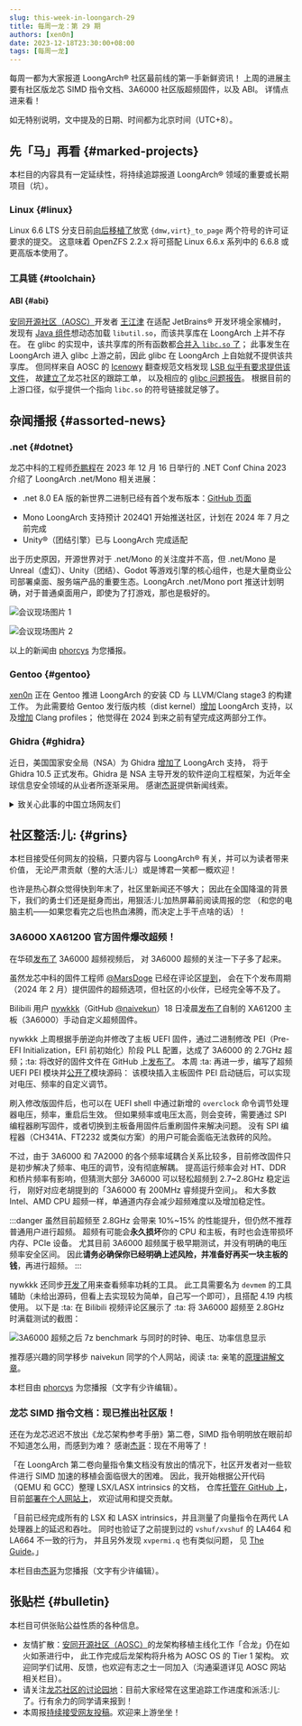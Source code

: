 ```yaml
---
slug: this-week-in-loongarch-29
title: 每周一龙：第 29 期
authors: [xen0n]
date: 2023-12-18T23:30:00+08:00
tags: [每周一龙]
---
```


每周一都为大家报道 LoongArch&reg; 社区最前线的第一手新鲜资讯！
上周的进展主要有社区版龙芯 SIMD 指令文档、3A6000 社区版超频固件，以及 ABI。
详情点进来看！

<!-- truncate -->

如无特别说明，文中提及的日期、时间都为北京时间（UTC+8）。

## 先「马」再看 {#marked-projects}

本栏目的内容具有一定延续性，将持续追踪报道 LoongArch&reg; 领域的重要或长期项目（坑）。

### Linux {#linux}

Linux 6.6 LTS 分支日前[向后移植了](https://git.kernel.org/pub/scm/linux/kernel/git/stable/stable-queue.git/diff/queue-6.6/loongarch-mark-dmw-tlb-_virt_to_page-exports-as-non-.patch?id=f5b20a28332e98771485a6ebbd97791f4031f6a5)放宽
`{dmw,virt}_to_page` 两个符号的许可证要求的提交。
这意味着 OpenZFS 2.2.x 将可搭配 Linux 6.6.x 系列中的 6.6.8 或更高版本使用了。

### 工具链 {#toolchain}

#### ABI {#abi}

[安同开源社区（AOSC）][aosc]开发者 [王江津](https://github.com/RedL0tus) 在适配 JetBrains&reg; 开发环境全家桶时，
发现有 [Java 组件](https://github.com/JetBrains/pty4j)想动态加载 `libutil.so`，而该共享库在 LoongArch 上并不存在。
在 glibc 的实现中，该共享库的所有函数都[合并入 `libc.so` 了](https://sourceware.org/git/?p=glibc.git;a=commit;h=734c60ebb607086ad6d67b2544d6b7baba72a652)；
此事发生在 LoongArch 进入 glibc 上游之前，因此 glibc 在 LoongArch 上自始就不提供该共享库。
但同样来自 AOSC 的 [Icenowy](https://github.com/Icenowy) 翻查规范文档发现 [LSB 似乎有要求提供该文件](https://refspecs.linuxbase.org/LSB_5.0.0/LSB-Core-generic/LSB-Core-generic/libutil.html)，
故[建立了](https://github.com/loongson-community/discussions/issues/29)龙芯社区的跟踪工单，
以及相应的 [glibc 问题报告](https://sourceware.org/bugzilla/show_bug.cgi?id=31136)。
根据目前的上游口径，似乎提供一个指向 `libc.so` 的符号链接就足够了。

## 杂闻播报 {#assorted-news}

### .net {#dotnet}

龙芯中科的工程师[乔鹏程](https://github.com/shushanhf)在 2023 年 12 月 16 日举行的
.NET Conf China 2023 介绍了 LoongArch .net/Mono 相关进展：

* .net 8.0 EA 版的新世界二进制已经有首个发布版本：[GitHub 页面](https://github.com/shushanhf/LoongArch64-Blog-for-.NET-Mono/releases/tag/sdk8.0.0-LA64-newABI-upstream)
- Mono LoongArch 支持预计 2024Q1 开始推送社区，计划在 2024 年 7 月之前完成
- Unity&reg;（团结引擎）已与 LoongArch 完成适配

出于历史原因，开源世界对于 .net/Mono 的关注度并不高，但 .net/Mono 是 Unreal（虚幻）、Unity（团结）、Godot
等游戏引擎的核心组件，也是大量商业公司部署桌面、服务端产品的重要生态。LoongArch .net/Mono port
推送计划明确，对于普通桌面用户，即使为了打游戏，那也是极好的。

<!-- https://github.com/loongson-community/areweloongyet/assets/5524744/cd444646-6449-40f1-a418-8ca16d307ae2 -->
![会议现场图片 1](./dotnet-1.jpg)

<!-- https://github.com/loongson-community/areweloongyet/assets/5524744/ff3b38e8-2c42-4e8d-8b70-491ca42a6bb1 -->
![会议现场图片 2](./dotnet-2.jpg)

以上的新闻由 [phorcys] 为您播报。

### Gentoo {#gentoo}

[xen0n](https://github.com/xen0n) 正在 Gentoo 推进 LoongArch 的安装 CD 与 LLVM/Clang stage3 的构建工作。
为此需要给 Gentoo 发行版内核（dist kernel）[增加](https://github.com/gentoo/gentoo/pull/34291)
LoongArch 支持，以及[增加](https://github.com/gentoo/gentoo/pull/34324) Clang profiles；
他觉得在 2024 到来之前有望完成这两部分工作。

### Ghidra {#ghidra}

近日，美国国家安全局（NSA）为 Ghidra
[增加了](https://github.com/NationalSecurityAgency/ghidra/commit/0f09d6fed3b1c884f1843bda5ec1bf1dfbada06c) LoongArch 支持，
将于 Ghidra 10.5 正式发布。Ghidra 是 NSA 主导开发的软件逆向工程框架，为近年全球信息安全领域的从业者所逐渐采用。
感谢[杰哥][jiegec]提供新闻线索。

<details>
<summary>致关心此事的中国立场网友们</summary>

尽管本站谈论技术话题尽量不涉及政治与人事，但由于 NSA 的隐蔽战线背景十分明显，
笔者合理推测那些站在中国利益一边，但不熟悉信息安全领域的网友们，会对此有诸多疑虑。
以下是笔者站在个人立场的分析：

任何受到广泛支持的架构，都免不了被安全研究者们仔细审视。LoongArch 作为国内外的产业界、开源社区多少都在拥抱的一门新兴架构，
它受到 NSA 项目组重视并进入 Ghidra 全家桶，是必然的发展。
某种程度上，这也能起到积极效果——逼迫龙芯及社区的参与者们，必须通过可公开的精心设计实现软硬件的整体安全，
而不能指望靠着向公众隐藏什么东西来换取暂时的「安全感」。

实际上：即便 LoongArch 文档始终不被公开，在足够多的社区成员折腾过后，同样的文档被写出也只是时间问题——例如在《龙芯架构参考手册》卷一尚未公布的
2021 年 3 月初，xen0n 还是[能够掏出](https://github.com/loongson-community/docs/pull/4)保真度相当高的基础指令文档。
虽然事后看来这份文档的错误不少，但请注意：当时 LoongArch 不光没有公开文档，甚至在公开渠道连硬件都没有，
而这些信息只需要有足量的机器语言，靠脑子就足以揭露了。
如果当时能够摸到真实 LoongArch 硬件以实际验证想法，或者将更多机器语言材料加入分析，
那么让文档的准确率达到 100% 也不是什么难事。

这其实意味着，如果一个架构想不被安全研究者们盯上，只有让 :ta: 们硬件软件都拿不到；
但这样一来，也就不可能将此架构大面积推广了。

（此外，接下来将为您报道的社区制 3A6000 超频固件，就是那位信息安全从业者使用 Ghidra
研究、操作龙芯固件的结果。
考虑到「真正敏感的信息不会被公开」这一点，NSA 选择将 Ghidra 开源，可能也是对全球同行的贡献了。——由于中国同行们并未将自己的类似框架也开源，
为 :ta: 们担心的中国立场网友们，也可以放心了。）

</details>

## 社区整活:儿: {#grins}

本栏目接受任何网友的投稿，只要内容与 LoongArch&reg; 有关，并可以为读者带来价值，
无论严肃贡献（整的大活:儿:）或是博君一笑都一概欢迎！

也许是热心群众觉得快到年末了，社区里新闻还不够大；
因此在全国降温的背景下，我们的勇士们还是挺身而出，用狠活:儿:加热屏幕前阅读周报的您
（和您的电脑主机——如果您看完之后也热血沸腾，而决定上手干点啥的话）！

### 3A6000 XA61200 官方固件爆改超频！

在华硕[发布了](https://www.bilibili.com/video/BV15u4y1A7aK) 3A6000 超频视频后，
对 3A6000 超频的关注一下子多了起来。

虽然龙芯中科的固件工程师 [@MarsDoge] 已经在评论区[提到](https://github.com/loongson/Firmware/pull/79#issuecomment-1832171459)，
会在下个发布周期（2024 年 2 月）提供固件的超频选项，但社区的小伙伴，已经完全等不及了。

Bilibili 用户 [nywkkk]（GitHub [@naivekun]）18 日凌晨[发布了](https://www.bilibili.com/video/BV11a4y1r7Qc)自制的
XA61200 主板（3A6000）手动自定义超频固件。

[@MarsDoge]: https://github.com/MarsDoge
[nywkkk]: https://space.bilibili.com/25097496
[@naivekun]: https://github.com/naivekun

nywkkk 上周根据手册逆向并修改了主板 UEFI 固件，通过二进制修改 PEI（Pre-EFI Initialization，EFI 前初始化）阶段
PLL 配置，达成了 3A6000 的 2.7GHz 超频；:ta:
将改好的固件文件在 GitHub 上[发布了](https://github.com/naivekun/ls3a6000-overclock-firmware)。
本周 :ta: 再进一步，编写了超频 UEFI PEI 模块并[公开了](https://github.com/naivekun/LoongsonOverclockPkg)模块源码：
该模块插入主板固件 PEI 启动链后，可以实现对电压、频率的自定义调节。

刷入修改版固件后，也可以在 UEFI shell 中通过新增的 `overclock` 命令调节处理器电压，频率，重启后生效。
但如果频率或电压太高，则会变砖，需要通过 SPI 编程器刷写固件，或者切换到主板备用固件后重刷固件来解决问题。
没有 SPI 编程器（CH341A、FT2232 或类似方案）的用户可能会面临无法救砖的风险。

不过，由于 3A6000 和 7A2000 的各个频率域耦合关系比较多，目前修改固件只是初步解决了频率、电压的调节，没有彻底解耦。
提高运行频率会对 HT、DDR 和桥片频率有影响，但猜测大部分 3A6000 可以轻松超频到 2.7~2.8GHz 稳定运行，
刚好对应老胡提到的「3A6000 有 200MHz 睿频提升空间」。
和大多数 Intel、AMD CPU 超频一样，单通道内存会减少超频难度以及增加稳定性。

:::danger
虽然目前超频至 2.8GHz 会带来 10%~15% 的性能提升，但仍然不推荐普通用户进行超频。
超频有可能会**永久损坏**你的 CPU 和主板，有时也会连带损坏内存、PCIe 设备。
尤其目前 3A6000 超频属于极早期测试，并没有明确的电压频率安全区间。
因此**请务必确保你已经明确上述风险，并准备好再买一块主板的钱**，再进行超频。
:::

nywkkk 还同步[开发了](https://github.com/naivekun/ls3a6000_freq_tool)用来查看频率功耗的工具。
此工具需要名为 `devmem` 的工具辅助（未给出源码，但看上去实现较为简单，自己写一个即可），且搭配 4.19 内核使用。
以下是 :ta: 在 Bilibili 视频评论区展示了 :ta: 将 3A6000 超频至 2.8GHz 时满载测试的截图：

<!-- https://github.com/loongson-community/areweloongyet/assets/5524744/61208f01-d939-4619-a85d-180d6e855cfa -->
![3A6000 超频之后 7z benchmark 与同时的时钟、电压、功率信息显示](./3a6000-at-2.8ghz-running-7z-and-freq.jpg)


推荐感兴趣的同学移步 naivekun 同学的个人网站，阅读 :ta: 亲笔的[原理讲解文章](https://naivekun.com/2023/12/loongson-3a6000-overclock/)。

本栏目由 [phorcys] 为您播报（文字有少许编辑）。

[phorcys]: https://github.com/phorcys

### 龙芯 SIMD 指令文档：现已推出社区版！

还在为龙芯迟迟不放出《龙芯架构参考手册》第二卷，SIMD 指令明明放在眼前却不知道怎么用，而感到为难？
感谢[杰哥][jiegec]：现在不用等了！

「在 LoongArch 第二卷向量指令集文档没有放出的情况下，社区开发者对一些软件进行 SIMD 加速的移植会面临很大的困难。
因此，我开始根据公开代码（QEMU 和 GCC）整理 LSX/LASX intrinsics 的文档，
仓库[托管在 GitHub 上](https://github.com/jiegec/unofficial-loongarch-intrinsics-guide/)，
目前[部署在个人网站上](http://jia.je/unofficial-loongarch-intrinsics-guide/)，
欢迎试用和提交贡献。

「目前已经完成所有的 LSX 和 LASX intrinsics，并且测量了向量指令在两代 LA 处理器上的延迟和吞吐。
同时也验证了之前提到过的 `vshuf/xvshuf` 的 LA464 和 LA664 不一致的行为，
并且另外发现 `xvpermi.q` 也有类似问题，
见 [The Guide](http://jia.je/unofficial-loongarch-intrinsics-guide/viewer/?q=MACHINE_3C5000)。」

[jiegec]: https://github.com/jiegec

本栏目由[杰哥][jiegec]为您播报（文字有少许编辑）。

## 张贴栏 {#bulletin}

本栏目可供张贴公益性质的各种信息。

* 友情扩散：[安同开源社区（AOSC）][aosc]的龙架构移植主线化工作「合龙」仍在如火如荼进行中，
  此工作完成后龙架构将升格为 AOSC OS 的 Tier 1 架构。
  欢迎同学们试用、反馈，也欢迎有志之士一同加入（沟通渠道详见 AOSC 网站相关栏目）。
* 请关注[龙芯社区的讨论园地][discussions-issues]：目前大家经常在这里追踪工作进度和派活:儿:了。行有余力的同学请来报到！
* 本周报[持续接受网友投稿][call-for-submissions]。欢迎来上游坐坐！

[aosc]: https://aosc.io
[call-for-submissions]: https://github.com/loongson-community/areweloongyet/issues/16
[discussions-issues]: https://github.com/loongson-community/discussions/issues
